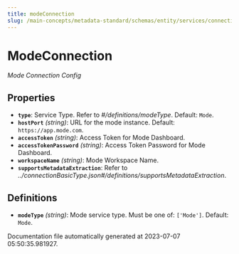 ```yaml
---
title: modeConnection
slug: /main-concepts/metadata-standard/schemas/entity/services/connections/dashboard/modeconnection
---
```


# ModeConnection

*Mode Connection Config*

## Properties

- **`type`**: Service Type. Refer to *#/definitions/modeType*. Default: `Mode`.
- **`hostPort`** *(string)*: URL for the mode instance. Default: `https://app.mode.com`.
- **`accessToken`** *(string)*: Access Token for Mode Dashboard.
- **`accessTokenPassword`** *(string)*: Access Token Password for Mode Dashboard.
- **`workspaceName`** *(string)*: Mode Workspace Name.
- **`supportsMetadataExtraction`**: Refer to *../connectionBasicType.json#/definitions/supportsMetadataExtraction*.
## Definitions

- **`modeType`** *(string)*: Mode service type. Must be one of: `['Mode']`. Default: `Mode`.


Documentation file automatically generated at 2023-07-07 05:50:35.981927.
